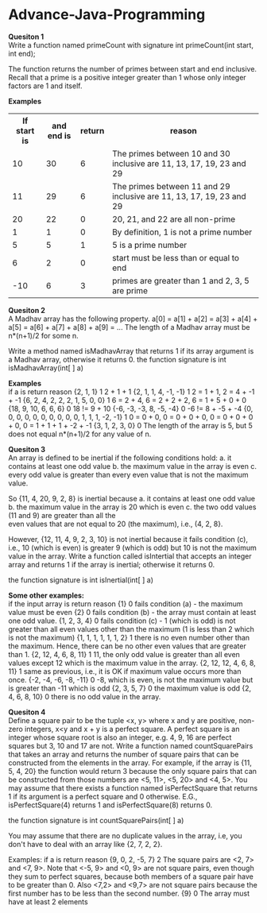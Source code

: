 # Advance-Java-Programming
<b>Quesiton 1</b><br>
 Write a function named primeCount with signature
   int primeCount(int start, int end);

The function returns the number of primes between start and end inclusive. Recall that a prime is a positive integer greater than 1 whose only integer factors  are 1 and itself.

<b>Examples</b></br>
<table>
	<tr>
		<th>If start is</th>
		<th>and end is</th>
		<th>return</th>
		<th>reason</th>
	</tr>
	<tr>
		<td>10</td>	
		<td>30</td>	
		<td>6</td>	
		<td>The primes between 10 and 30 inclusive are 11, 13, 17, 19, 23 and 29</td>
	</tr>
	<tr>
		<td>11</td>	
		<td>29</td>	
		<td>6</td>	
		<td>The primes between 11 and 29 inclusive are 11, 13, 17, 19, 23 and 29</td>
	</tr>
	<tr>
		<td>20</td>
		<td>22</td>
		<td>0</td>
		<td>20, 21, and 22 are all non-prime</td>
	</tr>
	<tr>
		<td>1</td>
		<td>1</td>	
		<td>0</td>
		<td>By definition, 1 is not a prime number</td>
	</tr>
	<tr>
		<td>5</td>
		<td>5</td>
		<td>1</td>
		<td>5 is a prime number</td>
	</tr>
	<tr>
		<td>6</td>
		<td>2</td>
		<td>0</td>
		<td>start must be less than or equal to end</td>
	</tr>
	<tr>
		<td>-10</td>
		<td>6</td>
		<td>3</td>
		<td>primes are greater than 1 and 2, 3, 5 are  prime</td>
	</tr>
</table>

<b>Quesiton 2</b><br>
A Madhav array has the following property. 
   a[0] = a[1] + a[2] = a[3] + a[4] + a[5] = a[6] + a[7] + a[8] + a[9] = ...
The length of a Madhav array must be n*(n+1)/2 for some n.

Write a method named isMadhavArray that returns 1 if its array argument is a Madhav array, otherwise it returns 0. 
the function signature is
   int isMadhavArray(int[ ] a)


<b>Examples</b></br>
if a is 	return	reason
{2, 1, 1}	1	2 + 1 + 1
{2, 1, 1, 4, -1, -1}	1	2 = 1 + 1, 2 = 4 + -1 + -1
{6, 2, 4, 2, 2, 2, 1, 5, 0, 0}	1	6 = 2 + 4, 6 = 2 + 2 + 2, 6 = 1 + 5 + 0 + 0
{18, 9, 10, 6, 6, 6}	0	18 != 9 + 10
{-6, -3, -3, 8, -5, -4}	0	-6 != 8 + -5 + -4
{0, 0, 0, 0, 0, 0, 0, 0, 0, 0, 1, 1, 1, -2, -1}	1	0 = 0 + 0, 0 = 0 + 0 + 0, 0 = 0 + 0 + 0 + 0, 
0 = 1 + 1 + 1 + -2 + -1
{3, 1, 2, 3, 0}	0	The length of the array is 5, but 5 does not equal n*(n+1)/2 for any value of n.


<b>Quesiton 3</b><br>
An array is defined to be inertial if the following conditions hold:
 a. it contains at least one odd value
 b. the maximum value in the array is even
 c. every odd value is greater than every even value that is not the maximum value. 

So {11, 4, 20, 9, 2, 8} is inertial because 
 a. it contains at least one odd value
 b. the maximum value in the array is 20 which is even
 c. the two odd values (11 and 9) are greater than all the      
    even values that are not equal to 20 (the maximum), i.e., (4, 2, 8}. 

However, {12, 11, 4, 9, 2, 3, 10} is not inertial because it fails condition (c), i.e., 10 (which is even) is greater 9 (which is odd) but 10 is not the maximum value in the array.
Write a function called isIntertial that accepts an integer array and returns 1 if the array is inertial; otherwise it returns 0. 

the function signature is 
	int isInertial(int[ ] a) 

<b>Some other examples:</b></br> 
if the input array is	return	reason
{1}	0	fails condition (a) - the maximum value must be even
{2}	0	fails condition (b) - the array must contain at least one odd value.
{1, 2, 3, 4}	0	fails condition (c) - 1 (which is odd) is not greater than all even values other than the maximum (1 is less than 2 which is not the maximum)
{1, 1, 1, 1, 1, 1, 2}	1	there is no even number other than the maximum. Hence, there can be no other even values  that are greater than 1.
{2, 12, 4, 6, 8, 11}	1	11, the only odd value is greater than all even values except 12 which is the maximum value in the array.
{2, 12, 12, 4, 6, 8, 11}	1	same as previous, i.e., it is OK if maximum value occurs more than once.
{-2, -4, -6, -8, -11}	0	-8, which is even, is not the maximum value but is greater than -11 which is odd
{2, 3, 5, 7}	0	the maximum value is odd
{2, 4, 6, 8, 10}	0	there is no odd value in the array.

<b>Quesiton 4</b><br>
Define a square pair to be the tuple <x, y> where x and y are positive, non-zero integers, x<y and x + y is a perfect square. A perfect square is an integer whose square root is also an integer, e.g. 4, 9, 16 are perfect squares but 3, 10 and 17 are not. Write a function named countSquarePairs that takes an array and returns the number of square pairs that can be constructed from the elements in the array. For example, if the array is {11, 5, 4, 20} the function would return 3 because the only square pairs that can be constructed from those numbers are <5, 11>, 
<5, 20> and <4, 5>.  You may assume that there exists a function named isPerfectSquare that returns 1 if its argument is a perfect square and 0 otherwise. E.G., isPerfectSquare(4) returns 1 and isPerfectSquare(8) returns 0.

the function signature is
	int countSquarePairs(int[ ] a)

You may assume that there are no duplicate values in the array, i.e, you don't have to deal with an array like {2, 7, 2, 2}.

Examples:
if a is	return	reason
{9, 0, 2, -5, 7}	2	The square pairs are <2, 7> and <7, 9>. Note that <-5, 9> and <0, 9> are not square pairs, even though they sum to perfect squares, because both members of a square pair have to be greater than 0. Also <7,2> and <9,7> are not square pairs because the first number has to be less than the second number.
{9}	0	The array must have at least 2 elements


